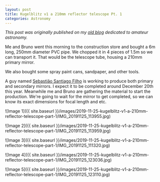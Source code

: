 ```yaml
---
layout: post
title: Kugelblitz v1 a 210mm reflector telescope Pt. 1
categories: Astronomy
---
```


*This post was originally published on my [old blog](https://boredprogrammer.postach.io/post/kugelblitz-v1-a-210mm-reflector-telescope-part-1) dedicated to amateur astronomy.*

Me and Bruno went this morning to the construction store and bought a 6m long, 250mm diameter PVC pipe. We chopped it in 4 pieces of 1.5m so we can transport it. That would be the telescope tube, housing a 210mm primary mirror.

We also bought some spray paint cans, sandpaper, and other tools.

A guy named [Sebastião Santiago Filho](https://www.telescopiosastronomicos.com.br/kits.html) is working to produce both primary and secondary mirrors. I expect it to be completed around December 20th this year. Meanwhile me and Bruno are gathering the material to start the production. We're going to wait for the mirror to get completed, so we can know its exact dimensions for focal length and etc.

![Image 1]({{ site.baseurl }}/images/2019-11-25-kugelblitz-v1-a-210mm-reflector-telescope-part-1/IMG_20191125_113955.jpg)

![Image 2]({{ site.baseurl }}/images/2019-11-25-kugelblitz-v1-a-210mm-reflector-telescope-part-1/IMG_20191125_113959.jpg)

![Image 3]({{ site.baseurl }}/images/2019-11-25-kugelblitz-v1-a-210mm-reflector-telescope-part-1/IMG_20191125_111320.jpg)

![Image 4]({{ site.baseurl }}/images/2019-11-25-kugelblitz-v1-a-210mm-reflector-telescope-part-1/IMG_20191125_123036.jpg)

![Image 5]({{ site.baseurl }}/images/2019-11-25-kugelblitz-v1-a-210mm-reflector-telescope-part-1/IMG_20191125_123110.jpg)
